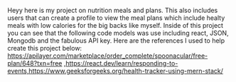 Heyy here is my project on nutrition meals and plans.
This also includes users that can create a profile to view the meal plans which include healty meals with low calories for the big backs like myself. 
Inside of this project you can see that the following code models was use including react, JSON, Mongodb and the fabulous API key. 
Here are the references I used to help create this project below: https://apilayer.com/marketplace/order_complete/spoonacular/free-plan/648?txn=free ,https://react.dev/learn/responding-to-events,https://www.geeksforgeeks.org/health-tracker-using-mern-stack/
